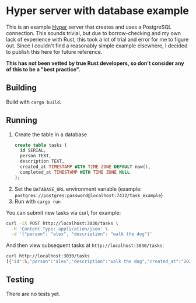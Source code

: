 # Hyper server with database example

This is an example [Hyper](https://hyper.rs) server that creates and uses a PostgreSQL connection. This sounds trivial, but due to borrow-checking and my own lack of experience with Rust, this took a lot of trial and error for me to figure out. Since I couldn't find a reasonably simple example elsewhere, I decided to publish this here for future reference.

**This has not been vetted by true Rust developers, so don't consider any of this to be a "best practice".** 

## Building

Build with `cargo build`.

## Running

 1. Create the table in a database
    ```sql
    create table tasks (
      id SERIAL,
      person TEXT,
      description TEXT,
      created_at TIMESTAMP WITH TIME ZONE DEFAULT now(),
      completed_at TIMESTAMP WITH TIME ZONE NULL
    );
    ```
 2. Set the `DATABASE_URL` environment variable (example: `postgres://postgres:password@localhost:7432/task_example`)
 3. Run with `cargo run`

You can submit new tasks via curl, for example:

```sh
curl -iX POST http://localhost:3030/tasks \
  -H 'Content-Type: application/json' \
  -d '{"person": "alex", "description": "walk the dog"}'
```

And then view subsequent tasks at `http://localhost:3030/tasks`:

```sh
curl http://localhost:3030/tasks
[{"id":5,"person":"alex","description":"walk the dog","created_at":"2022-07-17T22:13:14.819717Z","completed_at":null}]
```

## Testing

There are no tests yet.
